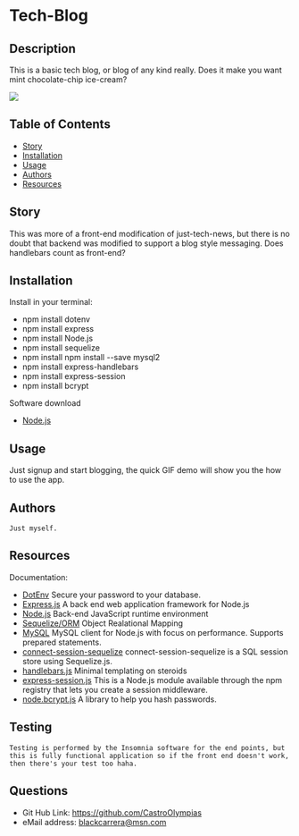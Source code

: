 

# Tech-Blog

## Description
This is a basic tech blog, or blog of any kind really. Does it make you want mint chocolate-chip ice-cream?

<img src="https://github.com/CastroOlympias/Tech-Blog/blob/main/media/Tech-Blog%20Gif.gif"/>

## Table of Contents
- [Story](#Story)
- [Installation](#Installation)
- [Usage](#Usage)
- [Authors](#Authors)
- [Resources](#Resources)


## Story
This was more of a front-end modification of just-tech-news, but there is no doubt that backend was modified to support a blog style messaging. Does handlebars count as front-end?

## Installation
Install in your terminal:
  <br>
* npm install dotenv
  <br>
* npm install express
  <br>
* npm install Node.js
  <br>
* npm install sequelize
  <br>
* npm install npm install --save mysql2
  <br>
* npm install express-handlebars
  <br>
* npm install express-session
  <br>
* npm install bcrypt
  <br>

Software download
* <a href="https://nodejs.org/en/docs/">Node.js</a>
  <br>

## Usage
Just signup and start blogging, the quick GIF demo will show you the how to use the app.


## Authors
    Just myself.



## Resources
Documentation:
  <br>
* <a href="https://www.npmjs.com/package/dotenv">DotEnv</a> Secure your password to your database.
  <br>
* <a href="https://expressjs.com/">Express.js</a> A back end web application framework for Node.js
  <br>
* <a href="https://nodejs.org/en/docs/">Node.js</a> Back-end JavaScript runtime environment
  <br>
* <a href="http://sequelize.org/">Sequelize/ORM</a> Object Realational Mapping
  <br>
* <a href="https://www.npmjs.com/package/mysql2">MySQL</a> MySQL client for Node.js with focus on performance. Supports prepared statements.
  <br>
* <a href="https://www.npmjs.com/package/connect-session-sequelize">connect-session-sequelize</a> connect-session-sequelize is a SQL session store using Sequelize.js.
  <br>
* <a href="https://handlebarsjs.com/">handlebars.js</a> Minimal templating on steroids
  <br>
* <a href="https://www.npmjs.com/package/express-session">express-session.js</a> This is a Node.js module available through the npm registry that lets you create a session middleware.
* <a href="https://www.npmjs.com/package/bcrypt">node.bcrypt.js</a> A library to help you hash passwords.

## Testing
    Testing is performed by the Insomnia software for the end points, but this is fully functional application so if the front end doesn't work, then there's your test too haha.

## Questions
* Git Hub Link: https://github.com/CastroOlympias
  <br>
* eMail address: blackcarrera@msn.com
  <br>